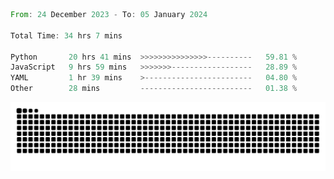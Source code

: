 <!--START_SECTION:waka-->

```rust
From: 24 December 2023 - To: 05 January 2024

Total Time: 34 hrs 7 mins

Python       20 hrs 41 mins  >>>>>>>>>>>>>>>----------   59.81 %
JavaScript   9 hrs 59 mins   >>>>>>>------------------   28.89 %
YAML         1 hr 39 mins    >------------------------   04.80 %
Other        28 mins         -------------------------   01.38 %
```

<!--END_SECTION:waka-->


<picture>
  <source media="(prefers-color-scheme: dark)" srcset="https://raw.githubusercontent.com/jeerawut97/jeerawut97/output/github-contribution-grid-snake.svg">
  <img alt="github contribution grid snake animation" src="https://raw.githubusercontent.com/jeerawut97/jeerawut97/output/github-contribution-grid-snake.svg">
</picture>
